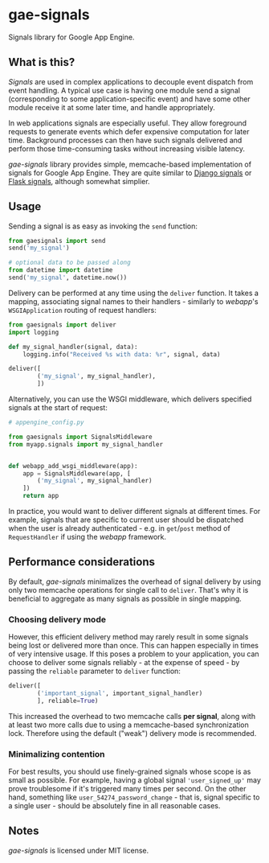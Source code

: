 # gae-signals

Signals library for Google App Engine.

## What is this?

_Signals_ are used in complex applications to decouple event dispatch from event handling.
A typical use case is having one module send a signal (corresponding to some
application-specific event) and have some other module receive it at some later time,
and handle appropriately.

In web applications signals are especially useful. They allow foreground requests
to generate events which defer expensive computation for later time.
Background processes can then have such signals delivered and perform those time-consuming
tasks without increasing visible latency.

_gae-signals_ library provides simple, memcache-based implementation of signals for Google App Engine.
They are quite similar to [Django signals](https://docs.djangoproject.com/en/dev/topics/signals/)
or [Flask signals](http://flask.pocoo.org/docs/signals/), although somewhat simplier.

## Usage

Sending a signal is as easy as invoking the <code>send</code> function:

```python
from gaesignals import send
send('my_signal')

# optional data to be passed along
from datetime import datetime
send('my_signal', datetime.now())
```
Delivery can be performed at any time using the <code>deliver</code> function. It takes a mapping,
associating signal names to their handlers - similarly to _webapp_'s <code>WSGIApplication</code>
routing of request handlers:

```python
from gaesignals import deliver
import logging

def my_signal_handler(signal, data):
    logging.info("Received %s with data: %r", signal, data)

deliver([
        ('my_signal', my_signal_handler),
        ])
```
Alternatively, you can use the WSGI middleware, which delivers specified signals at the start of request:

```python
# appengine_config.py

from gaesignals import SignalsMiddleware
from myapp.signals import my_signal_handler


def webapp_add_wsgi_middleware(app):
    app = SignalsMiddleware(app, [
        ('my_signal', my_signal_handler)
    ])
    return app
```
In practice, you would want to deliver different signals at different times. For example, signals that
are specific to current user should be dispatched when the user is already authenticated - e.g. in
<code>get</code>/<code>post</code> method of <code>RequestHandler</code> if using the _webapp_ framework.

## Performance considerations

By default, _gae-signals_ minimalizes the overhead of signal delivery by using only two memcache operations
for single call to <code>deliver</code>. That's why it is beneficial to aggregate as many signals as possible
in single mapping.

### Choosing delivery mode

However, this efficient delivery method may rarely result in some signals being lost or delivered more than once.
This can happen especially in times of very intensive usage. If this poses a problem to your application, you can
choose to deliver some signals reliably - at the expense of speed - by passing the <code>reliable</code> parameter
to <code>deliver</code> function:

```python
deliver([
        ('important_signal', important_signal_handler)
        ], reliable=True)
```
This increased the overhead to two memcache calls **per signal**, along with at least two more calls due to using
a memcache-based synchronization lock. Therefore using the default ("weak") delivery mode is recommended.

### Minimalizing contention

For best results, you should use finely-grained signals whose scope is as small as possible. For example,
having a global signal <code>'user\_signed\_up'</code> may prove troublesome if it's triggered many times per second.
On the other hand, something like <code>user\_54274\_password\_change</code> - that is, signal specific to
a single user - should be absolutely fine in all reasonable cases.

## Notes

_gae-signals_ is licensed under MIT license.